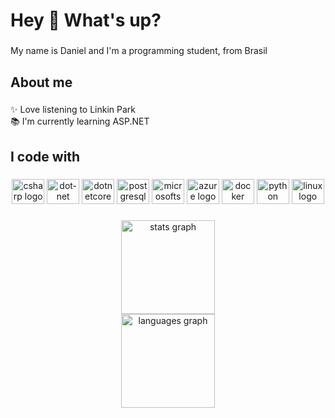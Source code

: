 <h1 align="left">Hey 👋 What's up?</h1>

###

<p align="left">My name is Daniel and I'm a programming student, from Brasil </p>

###

<h2 align="left">About me</h2>

###

<p align="left">✨ Love listening to Linkin Park <br>📚 I'm currently learning ASP.NET<br></p>

###

<h2 align="left">I code with</h2>

###

<div align="center">
  <img src="https://cdn.jsdelivr.net/gh/devicons/devicon/icons/csharp/csharp-original.svg" height="40" width="52" alt="csharp logo"  />
  <img src="https://cdn.jsdelivr.net/gh/devicons/devicon/icons/dot-net/dot-net-plain-wordmark.svg" height="40" width="52" alt="dot-net logo"  />
  <img src="https://cdn.jsdelivr.net/gh/devicons/devicon/icons/dotnetcore/dotnetcore-original.svg" height="40" width="52" alt="dotnetcore logo"  />
  <img src="https://cdn.jsdelivr.net/gh/devicons/devicon/icons/postgresql/postgresql-original.svg" height="40" width="52" alt="postgresql logo"  />
  <img src="https://cdn.jsdelivr.net/gh/devicons/devicon/icons/microsoftsqlserver/microsoftsqlserver-plain.svg" height="40" width="52" alt="microsoftsqlserver logo"  />
  <img src="https://cdn.jsdelivr.net/gh/devicons/devicon/icons/azure/azure-original.svg" height="40" width="52" alt="azure logo"  />
  <img src="https://cdn.jsdelivr.net/gh/devicons/devicon/icons/docker/docker-plain-wordmark.svg" height="40" width="52" alt="docker logo"  />
  <img src="https://cdn.jsdelivr.net/gh/devicons/devicon/icons/python/python-original.svg" height="40" width="52" alt="python logo"  />
  <img src="https://cdn.jsdelivr.net/gh/devicons/devicon/icons/linux/linux-original.svg" height="40" width="52" alt="linux logo"  />
</div>

###

<div align="center">
  <img src="https://github-readme-stats.vercel.app/api?username=danspect&hide_title=true&hide_rank=false&show_icons=true&include_all_commits=true&count_private=true&disable_animations=false&theme=graywhite&locale=en&hide_border=true&order=1" height="150" alt="stats graph"  /> <br>
  <img src="https://github-readme-stats.vercel.app/api/top-langs?username=danspect&locale=en&hide_title=true&layout=compact&card_width=320&langs_count=5&theme=graywhite&hide_border=true&order=2" height="150" alt="languages graph"  />
</div>

###
